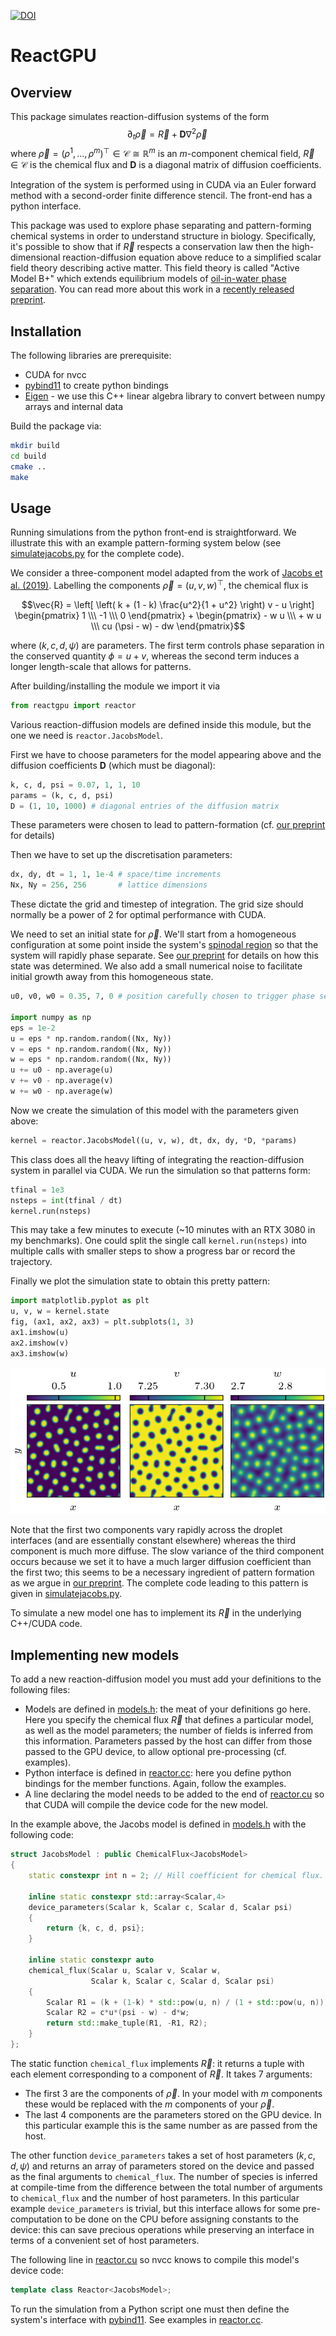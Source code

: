 [![DOI](https://zenodo.org/badge/801709232.svg)](https://zenodo.org/doi/10.5281/zenodo.11397676)

# ReactGPU

## Overview

This package simulates reaction-diffusion systems of the form
$$\partial_t \vec\rho = \vec{R} + \mathbf{D} \nabla^2 \vec\rho\,$$
where $\vec{\rho} = (\rho^1, \dots, \rho^m)^\top \in \mathcal{C} \cong \mathbb{R}^m$ is an $m$-component chemical field, $\vec{R} \in \mathcal{C}$ is the chemical flux and $\mathbf{D}$ is a diagonal matrix of diffusion coefficients.

Integration of the system is performed using in CUDA via an Euler forward method with a second-order finite difference stencil. The front-end has a python interface.

This package was used to explore phase separating and pattern-forming chemical systems in order to understand structure in biology. Specifically, it's possible to show that if $\vec{R}$ respects a conservation law then the high-dimensional reaction-diffusion equation above reduce to a simplified scalar field theory describing active matter. This field theory is called "Active Model B+" which extends equilibrium models of [oil-in-water phase separation](https://en.wikipedia.org/wiki/Cahn%E2%80%93Hilliard_equation). You can read more about this work in a [recently released preprint](https://arxiv.org/abs/2406.02409).


## Installation

The following libraries are prerequisite:
* CUDA for nvcc
* [pybind11](https://pybind11.readthedocs.io/en/stable/index.html) to create python bindings
* [Eigen](https://eigen.tuxfamily.org/index.php?title=Main_Page) - we use this C++ linear algebra library to convert between numpy arrays and internal data

Build the package via:
```bash
mkdir build
cd build
cmake ..
make
```

## Usage

Running simulations from the python front-end is straightforward. We illustrate this with an example pattern-forming system below (see [simulatejacobs.py](examples/simulatejacobs.py) for the complete code).

We consider a three-component model adapted from the work of [Jacobs et al. (2019)](https://doi.org/10.1371/journal.pone.0213188). Labelling the components $\vec\rho = (u, v, w)^\top$, the chemical flux is

$$\vec{R} = \left[ \left( k + (1 - k) \frac{u^2}{1 + u^2} \right) v - u \right] \begin{pmatrix} 1 \\\ -1 \\\ 0 \end{pmatrix} + \begin{pmatrix}  - w u \\\ + w u \\\ cu (\psi - w) - dw \end{pmatrix}$$

where $(k, c, d, \psi)$ are parameters.
The first term controls phase separation in the conserved quantity $\phi = u + v$, whereas the second term induces a longer length-scale that allows for patterns.

After building/installing the module we import it via
```python
from reactgpu import reactor
```
Various reaction-diffusion models are defined inside this module, but the one we need is `reactor.JacobsModel`.


First we have to choose parameters for the model appearing above and the diffusion coefficients $\mathbf{D}$ (which must be diagonal):
```python
k, c, d, psi = 0.07, 1, 1, 10
params = (k, c, d, psi)
D = (1, 10, 1000) # diagonal entries of the diffusion matrix
```
These parameters were chosen to lead to pattern-formation (cf. [our preprint](https://arxiv.org/abs/2406.02409) for details)

Then we have to set up the discretisation parameters:
```python
dx, dy, dt = 1, 1, 1e-4 # space/time increments
Nx, Ny = 256, 256       # lattice dimensions
```
These dictate the grid and timestep of integration.
The grid size should normally be a power of 2 for optimal performance with CUDA.

We need to set an initial state for $\vec\rho$. We'll start from a homogeneous configuration at some point inside the system's [spinodal region](https://en.wikipedia.org/wiki/Spinodal) so that the system will rapidly phase separate. See [our preprint](https://arxiv.org/abs/2406.02409) for details on how this state was determined. We also add a small numerical noise to facilitate initial growth away from this homogeneous state.
```python
u0, v0, w0 = 0.35, 7, 0 # position carefully chosen to trigger phase separation

import numpy as np
eps = 1e-2
u = eps * np.random.random((Nx, Ny))
v = eps * np.random.random((Nx, Ny))
w = eps * np.random.random((Nx, Ny))
u += u0 - np.average(u)
v += v0 - np.average(v)
w += w0 - np.average(w)
```

Now we create the simulation of this model with the parameters given above:
```python
kernel = reactor.JacobsModel((u, v, w), dt, dx, dy, *D, *params)
```
This class does all the heavy lifting of integrating the reaction-diffusion system in parallel via CUDA. We run the simulation so that patterns form:
```python
tfinal = 1e3
nsteps = int(tfinal / dt)
kernel.run(nsteps)
```
This may take a few minutes to execute (~10 minutes with an RTX 3080 in my benchmarks). One could split the single call `kernel.run(nsteps)` into multiple calls with smaller steps to show a progress bar or record the trajectory.

Finally we plot the simulation state to obtain this pretty pattern:
```python
import matplotlib.pyplot as plt
u, v, w = kernel.state
fig, (ax1, ax2, ax3) = plt.subplots(1, 3)
ax1.imshow(u)
ax2.imshow(v)
ax3.imshow(w)
```
![Example pattern-forming system](exampleJacobs.png)

Note that the first two components vary rapidly across the droplet interfaces (and are essentially constant elsewhere) whereas the third component is much more diffuse. The slow variance of the third component occurs because we set it to have a much larger diffusion coefficient than the first two; this seems to be a necessary ingredient of pattern formation as we argue in [our preprint](https://arxiv.org/abs/2406.02409). The complete code leading to this pattern is given in [simulatejacobs.py](examples/simulatejacobs.py).

To simulate a new model one has to implement its $\vec{R}$ in the underlying C++/CUDA code.


## Implementing new models

To add a new reaction-diffusion model you must add your definitions to the following files:
* Models are defined in [models.h](src/models.h): the meat of your definitions go here. Here you specify the chemical flux $\vec{R}$ that defines a particular model, as well as the model parameters; the number of fields is inferred from this information. Parameters passed by the host can differ from those passed to the GPU device, to allow optional pre-processing (cf. examples).
* Python interface is defined in [reactor.cc](src/reactor.cc): here you define python bindings for the member functions. Again, follow the examples.
* A line declaring the model needs to be added to the end of [reactor.cu](src/reactor.cu) so that CUDA will compile the device code for the new model.

In the example above, the Jacobs model is defined in [models.h](src/models.h) with the following code:
```C++
struct JacobsModel : public ChemicalFlux<JacobsModel>
{
    static constexpr int n = 2; // Hill coefficient for chemical flux.

    inline static constexpr std::array<Scalar,4>
    device_parameters(Scalar k, Scalar c, Scalar d, Scalar psi)
    {
        return {k, c, d, psi};
    }

    inline static constexpr auto
    chemical_flux(Scalar u, Scalar v, Scalar w,
                  Scalar k, Scalar c, Scalar d, Scalar psi)
    {
        Scalar R1 = (k + (1-k) * std::pow(u, n) / (1 + std::pow(u, n))) * v - (1 + w)*u;
        Scalar R2 = c*u*(psi - w) - d*w;
        return std::make_tuple(R1, -R1, R2);
    }
};
```

The static function ```chemical_flux``` implements $\vec{R}$: it returns a tuple with each element corresponding to a component of $\vec{R}$. It takes 7 arguments:
* The first 3 are the components of $\vec\rho$. In your model with $m$ components these would be replaced with the $m$ components of your $\vec\rho$.
* The last 4 components are the parameters stored on the GPU device. In this particular example this is the same number as are passed from the host.

The other function ```device_parameters``` takes a set of host parameters $(k, c, d, \psi)$ and returns an array of parameters stored on the device and passed as the final arguments to ```chemical_flux```. The number of species is inferred at compile-time from the difference between the total number of arguments to ```chemical_flux``` and the number of host parameters. In this particular example ```device_parameters``` is trivial, but this interface allows for some pre-computation to be done on the CPU before assigning constants to the device: this can save precious operations while preserving an interface in terms of a convenient set of host parameters.

The following line in [reactor.cu](src/reactor.cu) so nvcc knows to compile this model's device code:
```C++
template class Reactor<JacobsModel>;
```

To run the simulation from a Python script one must then define the system's interface with [pybind11](https://pybind11.readthedocs.io/en/stable/index.html). See examples in [reactor.cc](src/reactor.cc).
